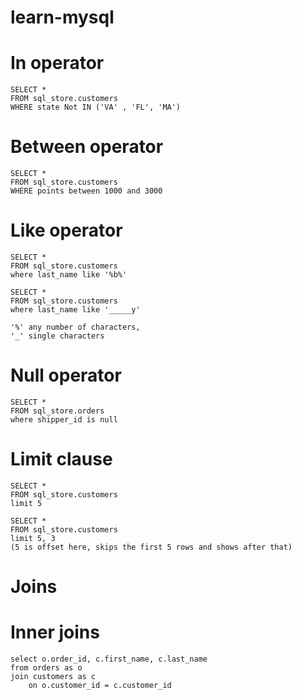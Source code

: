 # learn-mysql

# In operator 
```
SELECT *
FROM sql_store.customers
WHERE state Not IN ('VA' , 'FL', 'MA')
```
# Between operator
```
SELECT *
FROM sql_store.customers
WHERE points between 1000 and 3000
```
# Like operator
```
SELECT * 
FROM sql_store.customers
where last_name like '%b%'

SELECT * 
FROM sql_store.customers
where last_name like '_____y'

'%' any number of characters,
'_' single characters
```
# Null operator
```
SELECT * 
FROM sql_store.orders
where shipper_id is null
```
# Limit clause
```
SELECT * 
FROM sql_store.customers
limit 5

SELECT * 
FROM sql_store.customers
limit 5, 3 
(5 is offset here, skips the first 5 rows and shows after that)
```
# Joins

# Inner joins
```
select o.order_id, c.first_name, c.last_name
from orders as o
join customers as c
	on o.customer_id = c.customer_id
```
